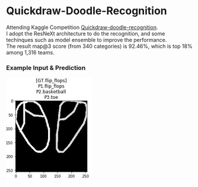 # Quickdraw-Doodle-Recognition
Attending Kaggle Competition [Quickdraw-doodle-recognition](https://www.kaggle.com/c/quickdraw-doodle-recognition). <br/>
I adopt the ResNeXt architecture to do the recognition, and some techinques such as model ensemble to improve the performance. <br/>
The result map@3 score (from 340 categories) is 92.46%, which is top 18% among 1,316 teams. 

### Example Input & Prediction 
![image](imgs/result.jpg) <br>
